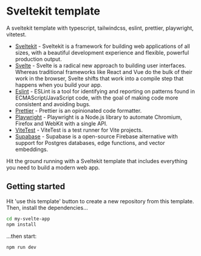 # Sveltekit template
A sveltekit template with typescript, tailwindcss, eslint, prettier, playwright, vitetest.
* [Sveltekit](https://kit.svelte.dev/) - Sveltekit is a framework for building web applications of all sizes, with a beautiful development experience and flexible, powerful production output.
* [Svelte](https://svelte.dev/) - Svelte is a radical new approach to building user interfaces. Whereas traditional frameworks like React and Vue do the bulk of their work in the browser, Svelte shifts that work into a compile step that happens when you build your app.
* [Eslint](https://eslint.org/) - ESLint is a tool for identifying and reporting on patterns found in ECMAScript/JavaScript code, with the goal of making code more consistent and avoiding bugs.
* [Prettier](https://prettier.io/) - Prettier is an opinionated code formatter.
* [Playwright](https://playwright.dev/) - Playwright is a Node.js library to automate Chromium, Firefox and WebKit with a single API.
* [ViteTest](https://vitest.dev/) - ViteTest is a test runner for Vite projects.
* [Supabase](https://supabase.com/) - Supabase is a open-source Firebase alternative with support for Postgres databases, edge functions, and vector embeddings.

Hit the ground running with a Sveltekit template that includes everything you need to build a modern web app.

## Getting started
Hit 'use this template' button to create a new repository from this template.
Then, install the dependencies...

```bash
cd my-svelte-app
npm install
```

...then start:

```bash
npm run dev
```
